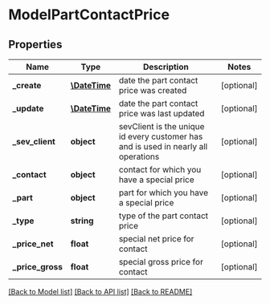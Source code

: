 # ModelPartContactPrice

## Properties
Name | Type | Description | Notes
------------ | ------------- | ------------- | -------------
**_create** | [**\DateTime**](\DateTime.md) | date the part contact price was created | [optional] 
**_update** | [**\DateTime**](\DateTime.md) | date the part contact price was last updated | [optional] 
**_sev_client** | **object** | sevClient is the unique id every customer has and is used in nearly all operations | [optional] 
**_contact** | **object** | contact for which you have a special price | [optional] 
**_part** | **object** | part for which you have a special price | [optional] 
**_type** | **string** | type of the part contact price | [optional] 
**_price_net** | **float** | special net price for contact | [optional] 
**_price_gross** | **float** | special gross price for contact | [optional] 

[[Back to Model list]](../README.md#documentation-for-models) [[Back to API list]](../README.md#documentation-for-api-endpoints) [[Back to README]](../README.md)


